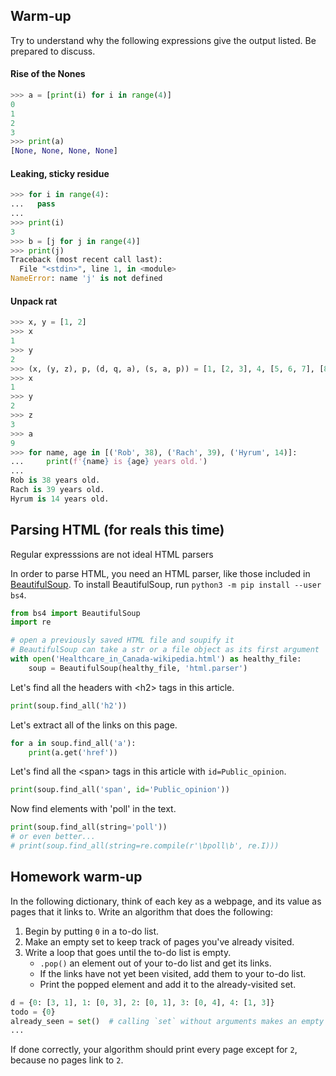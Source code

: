 ## Warm-up

Try to understand why the following expressions give the output listed. Be
prepared to discuss.

#### Rise of the Nones

```python
>>> a = [print(i) for i in range(4)]
0
1
2
3
>>> print(a)
[None, None, None, None]
```

#### Leaking, sticky residue

```python
>>> for i in range(4):
...   pass
...
>>> print(i)
3
>>> b = [j for j in range(4)]
>>> print(j)
Traceback (most recent call last):
  File "<stdin>", line 1, in <module>
NameError: name 'j' is not defined
```

#### Unpack rat

```python
>>> x, y = [1, 2]
>>> x
1
>>> y
2
>>> (x, (y, z), p, (d, q, a), (s, a, p)) = [1, [2, 3], 4, [5, 6, 7], [8, 9, 10]]
>>> x
1
>>> y
2
>>> z
3
>>> a
9
>>> for name, age in [('Rob', 38), ('Rach', 39), ('Hyrum', 14)]:
...     print(f'{name} is {age} years old.')
...
Rob is 38 years old.
Rach is 39 years old.
Hyrum is 14 years old.
```

## Parsing HTML (for reals this time)

Regular expresssions are not ideal HTML parsers

In order to parse HTML, you need an HTML parser, like those included in
[BeautifulSoup](https://www.crummy.com/software/BeautifulSoup/bs4/doc/#quick-start).
To install BeautifulSoup, run `python3 -m pip install --user bs4`.


```python
from bs4 import BeautifulSoup
import re

# open a previously saved HTML file and soupify it
# BeautifulSoup can take a str or a file object as its first argument
with open('Healthcare_in_Canada-wikipedia.html') as healthy_file:
    soup = BeautifulSoup(healthy_file, 'html.parser')
```

Let's find all the headers with \<h2\> tags in this article.

```python
print(soup.find_all('h2'))
```

Let's extract all of the links on this page.

```python
for a in soup.find_all('a'):
    print(a.get('href'))
```

Let's find all the \<span\> tags in this article with `id=Public_opinion`.

```python
print(soup.find_all('span', id='Public_opinion'))
```

Now find elements with 'poll' in the text.

```python
print(soup.find_all(string='poll'))
# or even better...
# print(soup.find_all(string=re.compile(r'\bpoll\b', re.I)))
```

## Homework warm-up

In the following dictionary, think of each key as a webpage, and its value as
pages that it links to. Write an algorithm that does the following:

1. Begin by putting `0` in a to-do list.
1. Make an empty set to keep track of pages you've already visited.
1. Write a loop that goes until the to-do list is empty.
    * `.pop()` an element out of your to-do list and get its links.
    * If the links have not yet been visited, add them to your to-do list.
    * Print the popped element and add it to the already-visited set.

```python
d = {0: [3, 1], 1: [0, 3], 2: [0, 1], 3: [0, 4], 4: [1, 3]}
todo = {0}
already_seen = set()  # calling `set` without arguments makes an empty set.
...
```

If done correctly, your algorithm should print every page except for `2`,
because no pages link to `2`.

